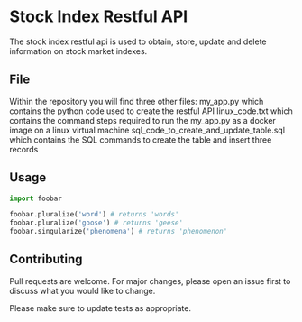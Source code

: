 # Stock Index Restful API

The stock index restful api is used to obtain, store, update and delete information on stock market indexes.

## File

Within the repository you will find three other files:
    my_app.py which contains the python code used to create the restful API
    linux_code.txt which contains the command steps required to run the my_app.py as a docker image on a linux virtual machine
    sql_code_to_create_and_update_table.sql which contains the SQL commands to create the table and insert three records

## Usage

```python
import foobar

foobar.pluralize('word') # returns 'words'
foobar.pluralize('goose') # returns 'geese'
foobar.singularize('phenomena') # returns 'phenomenon'
```

## Contributing
Pull requests are welcome. For major changes, please open an issue first to discuss what you would like to change.

Please make sure to update tests as appropriate.